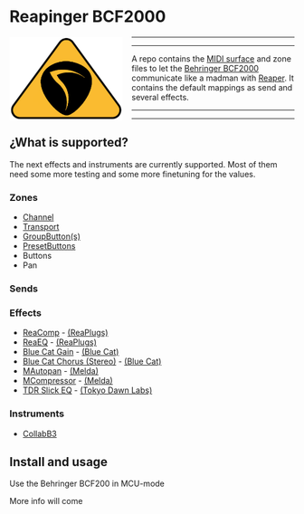 # Reapinger BCF2000

<img src="./assets/reapinger-logo.png" style="width: 200px; float:left; margin-right: 1rem;" >

---

---

A repo contains the [MIDI surface][csi-surface] and zone files to let the [Behringer BCF2000](bcf2000) communicate like a madman with [Reaper][reaper].
It contains the default mappings as send and several effects.

---

---
## ¿What is supported?

The next effects and instruments are currently supported. Most of them need some more testing and some more finetuning for the values.

### Zones

* [Channel](./zones/Channel.md)
* [Transport](./zones/Transport.md)
* [GroupButton(s)](./zones/Group.md)
* [PresetButtons](./zones/Presets.md)
* Buttons
* Pan


### Sends

### Effects

* [ReaComp](./effects/ReaComp.md) - [(ReaPlugs)][reaplugs]
* [ReaEQ](./effects/ReaEQ.md) - [(ReaPlugs)][reaplugs]
* [Blue Cat Gain](./effects/BlueCatGain.md ) - [(Blue Cat)][bluecat]
* [Blue Cat Chorus (Stereo)](./effects/BlueCatChorusStereo.md) - [(Blue Cat)][bluecat]
* [MAutopan](./effects/MAutopan.md) - [(Melda)][melda]
* [MCompressor](./effects/MCompressor.md) - [(Melda)][melda]
* [TDR Slick EQ](./effects/SlickEQ.md) - [(Tokyo Dawn Labs)](tdr)

### Instruments

* [CollabB3](https://sampleson.com/collab3-free-tonewheel-organ.html)

## Install and usage

Use the Behringer BCF200 in MCU-mode

More info will come

[reaper]: https://reaper.fm
[csi-surface]: https://github.com/malcolmgroves/reaper_csi/wiki/Defining-Control-Surface-Capabilities
[bcf2000]: https://www.behringer.com/Categories/Behringer/Computer-Audio/Desktop-Controllers/BCF2000/p/P0246#googtrans(en|en)
[reaplugs]: http://reaper.fm/reaplugs/
[bluecat]: https://www.bluecataudio.com/Products/Bundle_FreewarePack/
[melda]: https://www.meldaproduction.com/MFreeFXBundle
[tdr]: https://www.tokyodawn.net/tokyo-dawn-labs/
